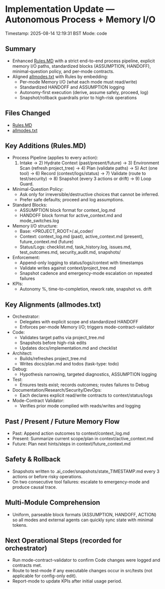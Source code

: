 # Implementation Update — Autonomous Process + Memory I/O

Timestamp: 2025-08-14 12:19:31 BST
Mode: code

## Summary
- Enhanced [Rules.MD](Rules.MD:1) with a strict end-to-end process pipeline, explicit memory I/O paths, standardized blocks (ASSUMPTION, HANDOFF), minimal-question policy, and per-mode contracts.
- Aligned [allmodes.txt](allmodes.txt:1) with Rules by embedding:
  - Per-mode Memory I/O (what each mode must read/write)
  - Standardized HANDOFF and ASSUMPTION logging
  - Autonomy-first execution (derive, assume safely, proceed, log)
  - Snapshot/rollback guardrails prior to high-risk operations

## Files Changed
- [Rules.MD](Rules.MD:1)
- [allmodes.txt](allmodes.txt:1)

## Key Additions (Rules.MD)
- Process Pipeline (applies to every action):
  1) Intake → 2) Hydrate Context (past/present/future) → 3) Environment Scan (refresh project_tree) → 4) Plan (validate paths) → 5) Act (one tool) → 6) Record (context/logs/status) → 7) Validate (route to test/security) → 8) Snapshot (every 3 actions or drift) → 9) Loop Guard.
- Minimal-Question Policy:
  - Ask only for irreversible/destructive choices that cannot be inferred.
  - Prefer safe defaults; proceed and log assumptions.
- Standard Blocks:
  - ASSUMPTION block format for context_log.md
  - HANDOFF block format for active_context.md and mode_switches.log
- Memory I/O structure:
  - Base: <PROJECT_ROOT>/.ai_coder/
  - Context: context_log.md (past), active_context.md (present), future_context.md (future)
  - Status/Logs: checklist.md, task_history.log, issues.md, test_outcomes.md, security_audit.md, snapshots/
- Enforcement:
  - Append-only logging to status/logs/context with timestamps
  - Validate writes against context/project_tree.md
  - Snapshot cadence and emergency-mode escalation on repeated failures
- KPIs:
  - Autonomy %, time-to-completion, rework rate, snapshot vs. drift

## Key Alignments (allmodes.txt)
- Orchestrator:
  - Delegates with explicit scope and standardized HANDOFF
  - Enforces per-mode Memory I/O; triggers mode-contract-validator
- Code:
  - Validates target paths via project_tree.md
  - Snapshots before high-risk edits
  - Updates docs/implementation.md and checklist
- Architect:
  - Builds/refreshes project_tree.md
  - Writes docs/plan.md and todos (task-type: todo)
- Debug:
  - Hypothesis narrowing, targeted diagnostics, ASSUMPTION logging
- Test:
  - Ensures tests exist; records outcomes; routes failures to Debug
- Documentation/Research/Security/DevOps:
  - Each declares explicit read/write contracts to context/status/logs
- Mode-Contract Validator:
  - Verifies prior mode complied with reads/writes and logging

## Past / Present / Future Memory Flow
- Past: Append action outcomes to context/context_log.md
- Present: Summarize current scope/plan in context/active_context.md
- Future: Plan next hints/steps in context/future_context.md

## Safety & Rollback
- Snapshots written to .ai_coder/snapshots/state_TIMESTAMP.md every 3 actions or before risky operations.
- On two consecutive tool failures: escalate to emergency-mode and produce causal trace.

## Multi-Module Comprehension
- Uniform, parseable block formats (ASSUMPTION, HANDOFF, ACTION) so all modes and external agents can quickly sync state with minimal tokens.

## Next Operational Steps (recorded for orchestrator)
- Run mode-contract-validator to confirm Code changes were logged and contracts met.
- Route to test-mode if any executable changes occur in src/tests (not applicable for config-only edit).
- Report-mode to update KPIs after initial usage period.
